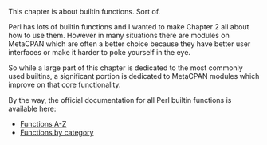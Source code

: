 This chapter is about builtin functions.  Sort of.  

Perl has lots of builtin functions and I wanted to make Chapter 2 all about how
to use them.  However in many situations there are modules on MetaCPAN which
are often a better choice because they have better user interfaces or make it
harder to poke yourself in the eye.  

So while a large part of this chapter is dedicated to the most commonly used
builtins, a significant portion is dedicated to MetaCPAN modules which improve
on that core functionality.

By the way, the official documentation for all Perl builtin functions is available here:

- [Functions A-Z](https://perldoc.perl.org/index-functions.html)
- [Functions by category](https://perldoc.perl.org/index-functions-by-cat.html)
